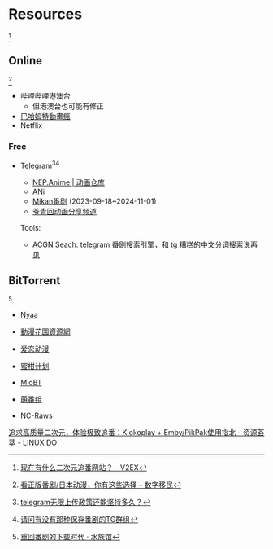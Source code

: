 # Resources
[^v2ex]

## Online
[^数字移民]

- 哔哩哔哩港澳台
  - 但港澳台也可能有修正
- [巴哈姆特動畫瘋](https://ani.gamer.com.tw/)
- Netflix

### Free
- Telegram[^tg-bangumi][^tg-bangumi2]
  - [NEP.Anime | 动画仓库](https://t.me/AnimeNep)
  - [ANi](https://t.me/channel_ani)
  - [Mikan番剧](https://t.me/mikanbangumi) (2023-09-18~2024-11-01)
  - [爷青回动画分享频道](https://t.me/yeqingjie_GJG666)

  Tools:
  - [ACGN Seach: telegram 番剧搜索引擎，和 tg 糟糕的中文分词搜索说再见](https://search.acgn.es/)

## BitTorrent
[^Aquarium39]

- [Nyaa](https://nyaa.si/)
- [動漫花園資源網](https://share.dmhy.org/)
- [爱恋动漫](https://kisssub.org/)

- [蜜柑计划](https://mikanani.me/)
- [MioBT](http://www.miobt.com/)
- [萌番组](https://bangumi.moe/)

- [NC-Raws](https://nc.raws.dev/0:/)

[追求高质量二次元，体验极致追番：Kiokoplay + Emby/PikPak使用指北 - 资源荟萃 - LINUX DO](https://linux.do/t/topic/19123)


[^v2ex]: [现在有什么二次元追番网站？ - V2EX](https://www.v2ex.com/t/647685)
[^Aquarium39]: [重回番剧的下载时代 · 水族馆](https://aquarium39.moe/posts/no-more-bilibili/)
[^数字移民]: [看正版番剧/日本动漫，你有这些选择 – 数字移民](https://blog.shuziyimin.org/1298)
[^tg-bangumi]: [telegram无限上传政策还能坚持多久？](https://bangumi.tv/group/topic/362024)
[^tg-bangumi2]: [请问有没有那种保存番剧的TG群组](https://bgm.tv/group/topic/366322)
